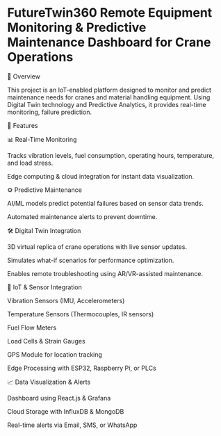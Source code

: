 # FutureTwin360 Remote Equipment Monitoring & Predictive Maintenance Dashboard for Crane Operations

🚀 Overview

This project is an IoT-enabled platform designed to monitor and predict maintenance needs for cranes and material handling equipment. Using Digital Twin technology and Predictive Analytics, it provides real-time monitoring, failure prediction.

🔹 Features

📊 Real-Time Monitoring

Tracks vibration levels, fuel consumption, operating hours, temperature, and load stress.

Edge computing & cloud integration for instant data visualization.

⚙️ Predictive Maintenance

AI/ML models predict potential failures based on sensor data trends.

Automated maintenance alerts to prevent downtime.

🛠 Digital Twin Integration

3D virtual replica of crane operations with live sensor updates.

Simulates what-if scenarios for performance optimization.

Enables remote troubleshooting using AR/VR-assisted maintenance.

📡 IoT & Sensor Integration

Vibration Sensors (IMU, Accelerometers)

Temperature Sensors (Thermocouples, IR sensors)

Fuel Flow Meters

Load Cells & Strain Gauges

GPS Module for location tracking

Edge Processing with ESP32, Raspberry Pi, or PLCs

📈 Data Visualization & Alerts

Dashboard using React.js & Grafana

Cloud Storage with InfluxDB & MongoDB

Real-time alerts via Email, SMS, or WhatsApp

